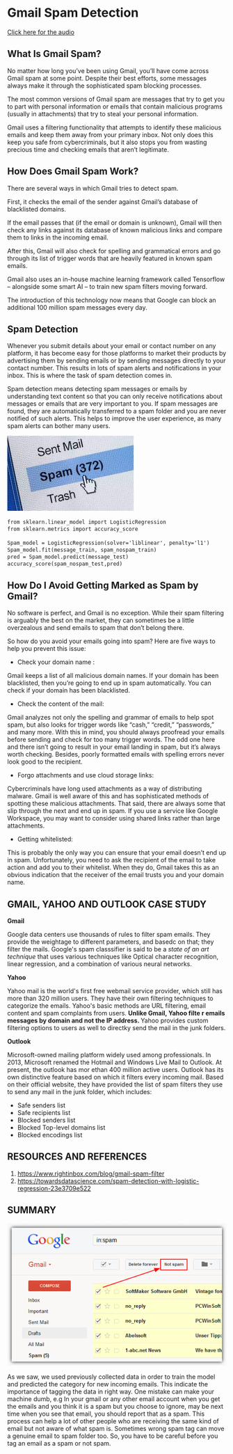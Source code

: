 # Gmail Spam Detection

[Click here for the audio](https://drive.google.com/drive/folders/1HBRN420a-ZxXOX79oKJlPIjXlaTUXdbA?usp=sharing)

## What Is Gmail Spam?
No matter how long you’ve been using Gmail, you’ll have come across Gmail spam at some point. Despite their best efforts, some messages always make it through the sophisticated spam blocking processes.

The most common versions of Gmail spam are messages that try to get you to part with personal information or emails that contain malicious programs (usually in attachments) that try to steal your personal information.

Gmail uses a filtering functionality that attempts to identify these malicious emails and keep them away from your primary inbox. Not only does this keep you safe from cybercriminals, but it also stops you from wasting precious time and checking emails that aren’t legitimate.

## How Does Gmail Spam Work?
There are several ways in which Gmail tries to detect spam.

First, it checks the email of the sender against Gmail’s database of blacklisted domains.

If the email passes that (if the email or domain is unknown), Gmail will then check any links against its database of known malicious links and compare them to links in the incoming email.

After this, Gmail will also check for spelling and grammatical errors and go through its list of trigger words that are heavily featured in known spam emails.

Gmail also uses an in-house machine learning framework called Tensorflow – alongside some smart AI – to train new spam filters moving forward.

The introduction of this technology now means that Google can block an additional 100 million spam messages every day.

## Spam Detection
Whenever you submit details about your email or contact number on any platform, it has become easy for those platforms to market their products by advertising them by sending emails or by sending messages directly to your contact number. This results in lots of spam alerts and notifications in your inbox. This is where the task of spam detection comes in.

Spam detection means detecting spam messages or emails by understanding text content so that you can only receive notifications about messages or emails that are very important to you. If spam messages are found, they are automatically transferred to a spam folder and you are never notified of such alerts. This helps to improve the user experience, as many spam alerts can bother many users.

![Spam](images/download.jpg)

```
from sklearn.linear_model import LogisticRegression
from sklearn.metrics import accuracy_score

Spam_model = LogisticRegression(solver='liblinear', penalty='l1')
Spam_model.fit(message_train, spam_nospam_train)
pred = Spam_model.predict(message_test)
accuracy_score(spam_nospam_test,pred)
```
## How Do I Avoid Getting Marked as Spam by Gmail?
No software is perfect, and Gmail is no exception. While their spam filtering is arguably the best on the market, they can sometimes be a little overzealous and send emails to spam that don’t belong there.

So how do you avoid your emails going into spam? Here are five ways to help you prevent this issue:

- Check your domain name :

Gmail keeps a list of all malicious domain names. If your domain has been blacklisted, then you’re going to end up in spam automatically. You can check if your domain has been blacklisted.
- Check the content of the mail:

Gmail analyzes not only the spelling and grammar of emails to help spot spam, but also looks for trigger words like “cash,” “credit,” “passwords,” and many more. With this in mind, you should always proofread your emails before sending and check for too many trigger words. The odd one here and there isn’t going to result in your email landing in spam, but it’s always worth checking. Besides, poorly formatted emails with spelling errors never look good to the recipient.
- Forgo attachments and use cloud storage links:

Cybercriminals have long used attachments as a way of distributing malware. Gmail is well aware of this and has sophisticated methods of spotting these malicious attachments. That said, there are always some that slip through the next and end up in spam. If you use a service like Google Workspace, you may want to consider using shared links rather than large attachments.
- Getting whitelisted:

This is probably the only way you can ensure that your email doesn’t end up in spam. Unfortunately, you need to ask the recipient of the email to take action and add you to their whitelist. When they do, Gmail takes this as an obvious indication that the receiver of the email trusts you and your domain name.

## GMAIL, YAHOO AND OUTLOOK CASE STUDY
<b>Gmail</b>

Google data centers use thousands of rules to filter spam emails. They provide the weightage to different parameters, and basedc on that; they filter the mails. Google's spam classsifier is said to be a <i>state of an art technique</i> that uses various techniques like Optical character recognition, linear regression, and a combination of various neural networks.

<b>Yahoo</b>

Yahoo mail is the world's first free webmail service provider, which still has more than 320 million users. They have their own filtering techniques to categorize the emails. Yahoo's basic methods are URL filtering, email content and spam complaints from users. <b>Unlike Gmail, Yahoo filte r emails messages by domain and not the IP address. </b> Yahoo provides custom filtering options to users as well to directky send the mail in the junk folders.

<b>Outlook</b>

Microsoft-owned mailing platform widely used among professionals. In 2013, Microsoft renamed the Hotmail and Windows Live Mail to Outlook. At present, the outlook has mor ethan 400 million active users. Outlook has its own distinctive feature based on which it filters every incoming mail. Based on their official website, they have provided the list of spam filters they use to send any mail in the junk folder, which includes:
- Safe senders list
- Safe recipients list
- Blocked senders list
- Blocked Top-level domains list
- Blocked encodings list 

## RESOURCES AND REFERENCES
1. https://www.rightinbox.com/blog/gmail-spam-filter
2. https://towardsdatascience.com/spam-detection-with-logistic-regression-23e3709e522

## SUMMARY
![image](images/Gmail_notspam_button.png)


As we saw, we used previously collected data in order to train the model and predicted the category for new incoming emails. This indicate the importance of tagging the data in right way. One mistake can make your machine dumb, e.g In your gmail or any other email account when you get the emails and you think it is a spam but you choose to ignore, may be next time when you see that email, you should report that as a spam. This process can help a lot of other people who are receiving the same kind of email but not aware of what spam is. Sometimes wrong spam tag can move a genuine email to spam folder too. So, you have to be careful before you tag an email as a spam or not spam.
